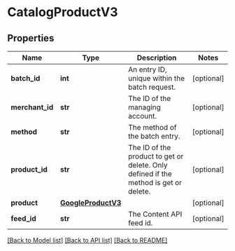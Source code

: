 # CatalogProductV3

## Properties
Name | Type | Description | Notes
------------ | ------------- | ------------- | -------------
**batch_id** | **int** | An entry ID, unique within the batch request. | [optional] 
**merchant_id** | **str** | The ID of the managing account. | [optional] 
**method** | **str** | The method of the batch entry. | [optional] 
**product_id** | **str** | The ID of the product to get or delete. Only defined if the method is get or delete. | [optional] 
**product** | [**GoogleProductV3**](GoogleProductV3.md) |  | [optional] 
**feed_id** | **str** | The Content API feed id. | [optional] 

[[Back to Model list]](../README.md#documentation-for-models) [[Back to API list]](../README.md#documentation-for-api-endpoints) [[Back to README]](../README.md)


